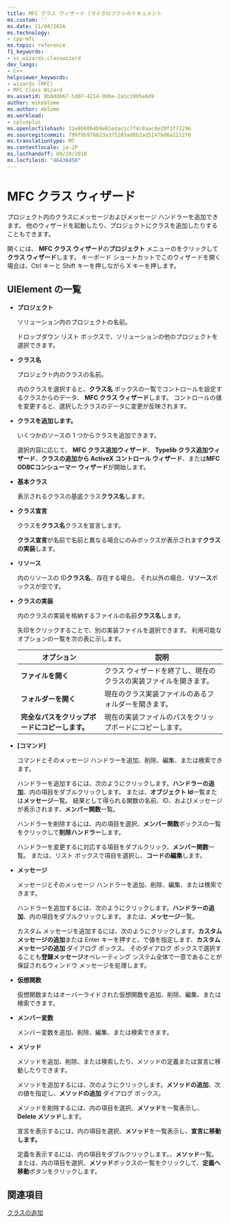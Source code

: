 ```yaml
---
title: MFC クラス ウィザード |マイクロソフトのドキュメント
ms.custom: ''
ms.date: 11/04/2016
ms.technology:
- cpp-mfc
ms.topic: reference
f1_keywords:
- vc.wizards.classwizard
dev_langs:
- C++
helpviewer_keywords:
- wizards (MFC)
- MFC Class Wizard
ms.assetid: 8b0dd867-5d07-4214-99be-2a1c1995e6d9
author: mikeblome
ms.author: mblome
ms.workload:
- cplusplus
ms.openlocfilehash: 31e8b6064b9e81edac1c7f4c8aac8e20f1f72296
ms.sourcegitcommit: 799f9b976623a375203ad8b2ad5147bd6a2212f0
ms.translationtype: MT
ms.contentlocale: ja-JP
ms.lasthandoff: 09/19/2018
ms.locfileid: "46438458"
---
```

# <a name="mfc-class-wizard"></a>MFC クラス ウィザード

プロジェクト内のクラスにメッセージおよびメッセージ ハンドラーを追加できます。 他のウィザードを起動したり、プロジェクトにクラスを追加したりすることもできます。

開くには、 **MFC クラス ウィザード**の**プロジェクト** メニューのをクリックして**クラス ウィザード**します。 キーボード ショートカットでこのウィザードを開く場合は、Ctrl キーと Shift キーを押しながら X キーを押します。

## <a name="uielement-list"></a>UIElement の一覧

- **プロジェクト**

   ソリューション内のプロジェクトの名前。

   ドロップダウン リスト ボックスで、ソリューションの他のプロジェクトを選択できます。

- **クラス名**

   プロジェクト内のクラスの名前。

   内のクラスを選択すると、**クラス名** ボックスの一覧でコントロールを設定するクラスからのデータ、 **MFC クラス ウィザード**します。 コントロールの値を変更すると、選択したクラスのデータに変更が反映されます。

- **クラスを追加します。**

   いくつかのソースの 1 つからクラスを追加できます。

   選択内容に応じて、 **MFC クラス追加ウィザード**、 **Typelib クラス追加ウィザード**、**クラスの追加から ActiveX コントロール ウィザード**、または**MFC ODBCコンシューマー ウィザード**が開始します。

- **基本クラス**

   表示されるクラスの基底クラス**クラス名**します。

- **クラス宣言**

   クラスを**クラス名**クラスを宣言します。

   **クラス宣言**が名前で名前と異なる場合にのみボックスが表示されます**クラスの実装**します。

- **リソース**

   内のリソースの ID**クラス名**、存在する場合。 それ以外の場合、**リソース**ボックスが空です。

- **クラスの実装**

   内のクラスの実装を格納するファイルの名前**クラス名**します。

   矢印をクリックすることで、別の実装ファイルを選択できます。 利用可能なオプションの一覧を次の表に示します。

   |オプション|説明|
   |------------|-----------------|
   |**ファイルを開く**|クラス ウィザードを終了し、現在のクラスの実装ファイルを開きます。|
   |**フォルダーを開く**|現在のクラス実装ファイルのあるフォルダーを開きます。|
   |**完全なパスをクリップボードにコピーします。**|現在の実装ファイルのパスをクリップボードにコピーします。|

- **[コマンド]**

   コマンドとそのメッセージ ハンドラーを追加、削除、編集、または検索できます。

   ハンドラーを追加するには、次のようにクリックします。**ハンドラーの追加**、内の項目をダブルクリックします。 または、**オブジェクト Id**一覧または**メッセージ**一覧。 結果として得られる関数の名前、ID、およびメッセージが表示されます、**メンバー関数**一覧。

   ハンドラーを削除するには、内の項目を選択、**メンバー関数**ボックスの一覧をクリックして**削除ハンドラー**します。

   ハンドラーを変更するに対応する項目をダブルクリック、**メンバー関数**一覧。 または、リスト ボックスで項目を選択し、**コードの編集**します。

- **メッセージ**

   メッセージとそのメッセージ ハンドラーを追加、削除、編集、または検索できます。

   ハンドラーを追加するには、次のようにクリックします。**ハンドラーの追加**、内の項目をダブルクリックします。 または、**メッセージ**一覧。

   カスタム メッセージを追加するには、次のようにクリックします。**カスタム メッセージの追加**または Enter キーを押すと、で値を指定します、**カスタム メッセージの追加** ダイアログ ボックス。 そのダイアログ ボックスで選択することも**登録メッセージ**オペレーティング システム全体で一意であることが保証されるウィンドウ メッセージを処理します。

- **仮想関数**

   仮想関数またはオーバーライドされた仮想関数を追加、削除、編集、または検索できます。

- **メンバー変数**

   メンバー変数を追加、削除、編集、または検索できます。

- **メソッド**

   メソッドを追加、削除、または検索したり、メソッドの定義または宣言に移動したりできます。

   メソッドを追加するには、次のようにクリックします。**メソッドの追加**、次の値を指定し、**メソッドの追加** ダイアログ ボックス。

   メソッドを削除するには、内の項目を選択、**メソッド**を一覧表示し、 **Delete メソッド**します。

   宣言を表示するには、内の項目を選択、**メソッド**を一覧表示し、**宣言に移動します。**

   定義を表示するには、内の項目をダブルクリックします。、**メソッド**一覧。 または、内の項目を選択、**メソッド**ボックスの一覧をクリックして、**定義へ移動**ボタンをクリックします。

## <a name="see-also"></a>関連項目

[クラスの追加](../../ide/adding-a-class-visual-cpp.md)
